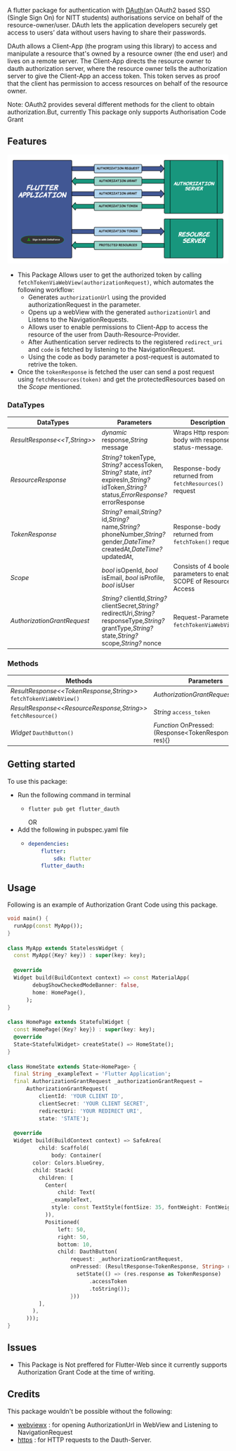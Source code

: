 <!-- 
This README describes the package. If you publish this package to pub.dev,
this README's contents appear on the landing page for your package.

For information about how to write a good package README, see the guide for
[writing package pages](https://dart.dev/guides/libraries/writing-package-pages). 

For general information about developing packages, see the Dart guide for
[creating packages](https://dart.dev/guides/libraries/create-library-packages)
and the Flutter guide for
[developing packages and plugins](https://flutter.dev/developing-packages). 
-->

A flutter package for authentication with [DAuth](https://auth.delta.nitt.edu)(an OAuth2 based SSO (Single Sign On) for NITT students) authorisations service on behalf of the resource-owner/user.
DAuth lets the application developers securely get access to users’ data without users having to share their passwords.

DAuth allows a Client-App (the program using this library) to access and manipulate a resource that's owned by a resource owner (the end user) and lives on a remote server. The Client-App directs the resource owner to dauth authorization server, where the resource owner tells the authorization server to give the Client-App an access token. This token serves as proof that the client has permission to access resources on behalf of the resource owner.

Note: OAuth2 provides several different methods for the client to obtain authorization.But, currently This package  only supports Authorisation Code Grant

## Features
![AuthorisationCodeGrant](./dauth_img.png)

* This Package Allows user to get the authorized token by calling ```fetchTokenViaWebView(authorizationRequest)```, which automates the following workflow:
    * Generates ``authorizationUrl`` using the provided authorizationRequest in the parameter.
    * Opens up a webView with the generated ``authorizationUrl`` and Listens to the NavigationRequests.
    * Allows user to enable permissions to Client-App to access the resource of the user from Dauth-Resource-Provider.
    * After Authentication server redirects to the registered `redirect_uri` and ``code`` is fetched by listening to the NavigationRequest.
    * Using the code as body parameter a post-request is automated to retrive the token.
* Once the `tokenResponse` is fetched the user can send a post request using ``fetchResources(token)``  and get the protectedResources based on the *Scope* mentioned.

 ### DataTypes
  DataTypes                  |   Parameters                                              |   Description
---------------------------- | -------------                                             |--------------------------
*ResultResponse<<T,String>>* | *dynamic* response,*String* message                       |   Wraps Http response-body with response-status-message.
*ResourceResponse*           |  *String?* tokenType, *String?* accessToken, *String?* state, *int?* expiresIn,*String?* idToken,*String?* status,*ErrorResponse?* errorResponse|   Response-body returned from `fetchResources()` request
*TokenResponse*|  *String?* email,*String?* id,*String?* name,*String?*  phoneNumber,*String?* gender,*DateTime?* createdAt,*DateTime?* updatedAt,             |                                                            Response-body returned from `fetchToken()` request
*Scope*                      | *bool* isOpenId, *bool* isEmail, *bool* isProfile, *bool* isUser                                      |   Consists of 4 boolean parameters to enable SCOPE of Resource Access
*AuthorizationGrantRequest* | *String?* clientId,*String?* clientSecret,*String?* redirectUri,*String?* responseType,*String?* grantType,*String?* state,*String?* scope,*String?* nonce | Request-Parameter for `fetchTokenViaWebView()`

 ### Methods

  Methods                                                         |   Parameters 
----------------------------------------------------------------- | --------------------------
*ResultResponse<<TokenResponse,String>>* `fetchTokenViaWebView()` | *AuthorizationGrantRequest* `request`
*ResultResponse<<ResourceResponse,String>>* `fetchResource()`     | *String* `access_token`
*Widget* `DauthButton()`                                          | *Function* OnPressed: (Response<TokenResponse,String> res){}

## Getting started
To use this package:
* Run the following command in terminal
  * ```
    flutter pub get flutter_dauth
    ```
    OR
* Add the following in pubspec.yaml file
  * ```yml
    dependencies:
        flutter:
            sdk: flutter
        flutter_dauth:   
     ```
## Usage

Following is an example of Authorization Grant Code using this package. 

```dart
void main() {
  runApp(const MyApp());
}

class MyApp extends StatelessWidget {
  const MyApp({Key? key}) : super(key: key);

  @override
  Widget build(BuildContext context) => const MaterialApp(
        debugShowCheckedModeBanner: false,
        home: HomePage(),
      );
}

class HomePage extends StatefulWidget {
  const HomePage({Key? key}) : super(key: key);
  @override
  State<StatefulWidget> createState() => HomeState();
}

class HomeState extends State<HomePage> {
  final String _exampleText = 'Flutter Application';
  final AuthorizationGrantRequest _authorizationGrantRequest =
      AuthorizationGrantRequest(
          clientId: 'YOUR CLIENT ID',
          clientSecret: 'YOUR CLIENT SECRET',
          redirectUri: 'YOUR REDIRECT URI',
          state: 'STATE');

  @override
  Widget build(BuildContext context) => SafeArea(
          child: Scaffold(
              body: Container(
        color: Colors.blueGrey,
        child: Stack(
          children: [
            Center(
                child: Text(
              _exampleText,
              style: const TextStyle(fontSize: 35, fontWeight: FontWeight.bold),
            )),
            Positioned(
                left: 50,
                right: 50,
                bottom: 10,
                child: DauthButton(
                    request: _authorizationGrantRequest,
                    onPressed: (ResultResponse<TokenResponse, String> res) {
                      setState(() => (res.response as TokenResponse)
                          .accessToken
                          .toString());
                    }))
          ],
        ),
      )));
}
```
## Issues
* This Package is Not preffered for Flutter-Web since it currently supports Authorization Grant Code at the time of writing.
## Credits

This package wouldn't be possible without the following:
* [webviewx](https://pub.dev/packages/webviewx) : for opening AuthorizationUrl in WebView and Listening to NavigationRequest
* [https](https://pub.dev/packages/http) : for HTTP requests to the Dauth-Server.
